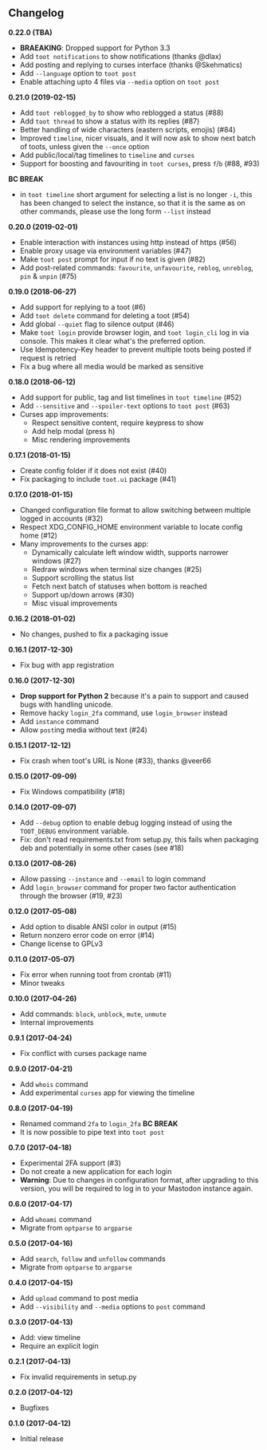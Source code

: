 Changelog
---------

**0.22.0 (TBA)**

* **BRAEAKING**: Dropped support for Python 3.3
* Add `toot notifications` to show notifications (thanks @dlax)
* Add posting and replying to curses interface (thanks @Skehmatics)
* Add `--language` option to `toot post`
* Enable attaching upto 4 files via `--media` option on `toot post`

**0.21.0 (2019-02-15)**

* Add `toot reblogged_by` to show who reblogged a status (#88)
* Add `toot thread` to show a status with its replies (#87)
* Better handling of wide characters (eastern scripts, emojis) (#84)
* Improved `timeline`, nicer visuals, and it will now ask to show next batch
  of toots, unless given the `--once` option
* Add public/local/tag timelines to `timeline` and `curses`
* Support for boosting and favouriting in `toot curses`, press `f`/`b` (#88,
  #93)

**BC BREAK**

* in `toot timeline` short argument for selecting a list is no longer `-i`, this
  has been changed to select the instance, so that it is the same as on other
  commands, please use the long form `--list` instead

**0.20.0 (2019-02-01)**

* Enable interaction with instances using http instead of https (#56)
* Enable proxy usage via environment variables (#47)
* Make `toot post` prompt for input if no text is given (#82)
* Add post-related commands: `favourite`, `unfavourite`, `reblog`, `unreblog`,
  `pin` & `unpin` (#75)

**0.19.0 (2018-06-27)**

* Add support for replying to a toot (#6)
* Add `toot delete` command for deleting a toot (#54)
* Add global `--quiet` flag to silence output (#46)
* Make `toot login` provide browser login, and `toot login_cli` log in via
  console. This makes it clear what's the preferred option.
* Use Idempotency-Key header to prevent multiple toots being posted if request
  is retried
* Fix a bug where all media would be marked as sensitive

**0.18.0 (2018-06-12)**

* Add support for public, tag and list timelines in `toot timeline` (#52)
* Add `--sensitive` and `--spoiler-text` options to `toot post` (#63)
* Curses app improvements:
    * Respect sensitive content, require keypress to show
    * Add help modal (press h)
    * Misc rendering improvements

**0.17.1 (2018-01-15)**

* Create config folder if it does not exist (#40)
* Fix packaging to include `toot.ui` package (#41)

**0.17.0 (2018-01-15)**

* Changed configuration file format to allow switching between multiple logged
  in accounts (#32)
* Respect XDG_CONFIG_HOME environment variable to locate config home (#12)
* Many improvements to the curses app:
    * Dynamically calculate left window width, supports narrower windows (#27)
    * Redraw windows when terminal size changes (#25)
    * Support scrolling the status list
    * Fetch next batch of statuses when bottom is reached
    * Support up/down arrows (#30)
    * Misc visual improvements

**0.16.2 (2018-01-02)**

* No changes, pushed to fix a packaging issue

**0.16.1 (2017-12-30)**

* Fix bug with app registration

**0.16.0 (2017-12-30)**

* **Drop support for Python 2** because it's a pain to support and caused bugs
  with handling unicode.
* Remove hacky `login_2fa` command, use `login_browser` instead
* Add `instance` command
* Allow `post`ing media without text (#24)

**0.15.1 (2017-12-12)**

* Fix crash when toot's URL is None (#33), thanks @veer66

**0.15.0 (2017-09-09)**

* Fix Windows compatibility (#18)

**0.14.0 (2017-09-07)**

* Add `--debug` option to enable debug logging instead of using the `TOOT_DEBUG`
  environment variable.
* Fix: don't read requirements.txt from setup.py, this fails when packaging deb
  and potentially in some other cases (see #18)

**0.13.0 (2017-08-26)**

* Allow passing `--instance` and `--email` to login command
* Add `login_browser` command for proper two factor authentication through the
  browser (#19, #23)

**0.12.0 (2017-05-08)**

* Add option to disable ANSI color in output (#15)
* Return nonzero error code on error (#14)
* Change license to GPLv3

**0.11.0 (2017-05-07)**

* Fix error when running toot from crontab (#11)
* Minor tweaks

**0.10.0 (2017-04-26)**

* Add commands: `block`, `unblock`, `mute`, `unmute`
* Internal improvements

**0.9.1 (2017-04-24)**

* Fix conflict with curses package name

**0.9.0 (2017-04-21)**

* Add `whois` command
* Add experimental `curses` app for viewing the timeline

**0.8.0 (2017-04-19)**

* Renamed command `2fa` to `login_2fa` **BC BREAK**
* It is now possible to pipe text into `toot post`

**0.7.0 (2017-04-18)**

* Experimental 2FA support (#3)
* Do not create a new application for each login
* **Warning**: Due to changes in configuration format, after upgrading to this
  version, you will be required to log in to your Mastodon instance again.

**0.6.0 (2017-04-17)**

* Add `whoami` command
* Migrate from `optparse` to `argparse`

**0.5.0 (2017-04-16)**

* Add `search`, `follow` and `unfollow` commands
* Migrate from `optparse` to `argparse`

**0.4.0 (2017-04-15)**

* Add `upload` command to post media
* Add `--visibility` and `--media` options to `post` command

**0.3.0 (2017-04-13)**

* Add: view timeline
* Require an explicit login

**0.2.1 (2017-04-13)**

* Fix invalid requirements in setup.py

**0.2.0 (2017-04-12)**

* Bugfixes

**0.1.0 (2017-04-12)**

* Initial release
